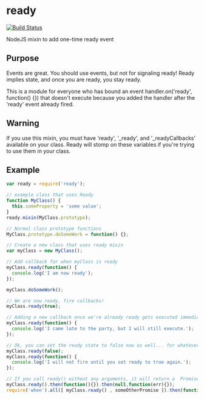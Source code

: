 ready
=====

[![Build Status](https://travis-ci.org/supershabam/ready.png)](https://travis-ci.org/supershabam/ready)

NodeJS mixin to add one-time ready event

## Purpose
Events are great. You should use events, but not for signaling ready! Ready implies state, and once you are ready, you stay ready.

This is a module for everyone who has bound an event handler.on('ready', function() {}) that doesn't execute because you added the handler after the 'ready' event already fired.

## Warning
If you use this mixin, you must have 'ready', '_ready', and '_readyCallbacks' available on your class. Ready will stomp on these variables if you're trying to use them in your class.

## Example
```javascript
var ready = require('ready');

// example class that uses Ready
function MyClass() {
  this.someProperty = 'some value';
}
ready.mixin(MyClass.prototype);

// Normal class prototype functions
MyClass.prototype.doSomeWork = function() {}; 

// Create a new class that uses ready mixin
var myClass = new MyClass();

// Add callback for when myClass is ready
myClass.ready(function() {
  console.log('I am now ready');
});

myClass.doSomeWork();

// We are now ready, fire callbacks!
myClass.ready(true);

// Adding a new callback once we're already ready gets executed immediately
myClass.ready(function() {
  console.log('I came late to the party, but I will still execute.');
});

// Ok, you can set the ready state to false now as well... for whatever reason
myClass.ready(false);
myClass.ready(function() {
  console.log('I will not fire until you set ready to true again.');
});

// If you call ready() without any arguments, it will return a  Promises/A+ compliant promise that will resolve when ready
myClass.ready().then(function(){}).then(null,function(err){});
require('when').all([ myClass.ready() , someOtherPromise ]).then(function(){},function(){})

```
